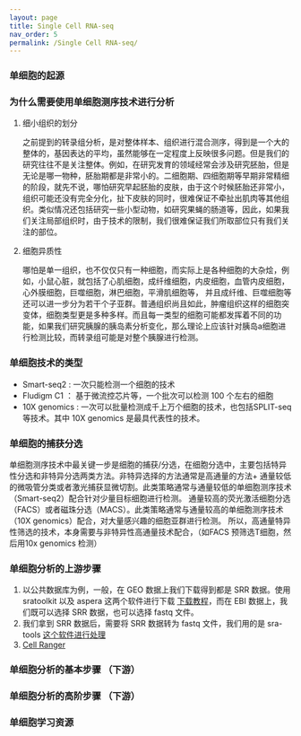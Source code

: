 ```yaml
---
layout: page
title: Single Cell RNA-seq
nav_order: 5
permalink: /Single Cell RNA-seq/
---
```

### 单细胞的起源
### 为什么需要使用单细胞测序技术进行分析

1. 细小组织的划分

    之前提到的转录组分析，是对整体样本、组织进行混合测序，得到是一个大的整体的，基因表达的平均，虽然能够在一定程度上反映很多问题。但是我们的研究往往不是关注整体。例如，在研究发育的领域经常会涉及研究胚胎，但是无论是哪一物种，胚胎期都是非常小的。二细胞期、四细胞期等早期非常精细的阶段，就先不说，哪怕研究早起胚胎的皮肤，由于这个时候胚胎还非常小，组织可能还没有完全分化，扯下皮肤的同时，很难保证不牵扯出肌肉等其他组织。类似情况还包括研究一些小型动物，如研究果蝇的肠道等，因此，如果我们关注局部组织时，由于技术的限制，我们很难保证我们所取部位只有我们关注的部位。
    
2. 细胞异质性

    哪怕是单一组织，也不仅仅只有一种细胞，而实际上是各种细胞的大杂烩，例如，小鼠心脏，就包括了心肌细胞，成纤维细胞，内皮细胞，血管内皮细胞，心外膜细胞，巨噬细胞，淋巴细胞，平滑肌细胞等， 并且成纤维、巨噬细胞等还可以进一步分为若干个子亚群。普通组织尚且如此，肿瘤组织这样的细胞突变体，细胞类型更是多种多样。而且每一类型的细胞可能都发挥着不同的功能，如果我们研究胰腺的胰岛素分析变化，那么理论上应该针对胰岛a细胞进行检测比较，而转录组可能是对整个胰腺进行检测。
    
### 单细胞技术的类型

- Smart-seq2 : 一次只能检测一个细胞的技术
- Fludigm C1 ： 基于微流控芯片等，一个批次可以检测 100 个左右的细胞
- 10X genomics : 一次可以批量检测成千上万个细胞的技术，也包括SPLIT-seq等技术。其中 10X genomics 是最具代表性的技术。

### 单细胞的捕获分选

单细胞测序技术中最关键一步是细胞的捕获/分选，在细胞分选中，主要包括特异性分选和非特异分选两类方法。非特异选择的方法通常是高通量的方法+
通量较低的微吸管分类或者激光捕获显微切割。此类策略通常与通量较低的单细胞测序技术（Smart-seq2）配合针对少量目标细胞进行检测。
通量较高的荧光激活细胞分选（FACS）或者磁珠分选（MACS）。此类策略通常与通量较高的单细胞测序技术（10X genomics）配合，对大量感兴趣的细胞亚群进行检测。
所以，高通量特异性筛选的技术，本身需要与非特异性高通量技术配合，（如FACS 预筛选T细胞，然后用10x genomics 检测）

### 单细胞分析的上游步骤

1. 以公共数据库为例，一般，在 GEO 数据上我们下载得到都是 SRR 数据。使用 sratoolkit 以及 aspera 这两个软件进行下载 [下载教程](https://mp.weixin.qq.com/s?__biz=MzI1Njk4ODE0MQ==&mid=2247484146&idx=1&sn=16e09b82d048eed1ff6100b22970abd5&scene=21#wechat_redirect)，而在 EBI 数据上，我们既可以选择 SRR 数据，也可以选择 fastq 文件。
2. 我们拿到 SRR 数据后，需要将 SRR 数据转为 fastq 文件，我们用的是 sra-tools [这个软件进行处理](https://mp.weixin.qq.com/s?__biz=MzI1Njk4ODE0MQ==&mid=2247484179&idx=1&sn=fe84f5243a6021fe6afea128e3ac273a&scene=21#wechat_redirect)
3. [Cell Ranger](https://mp.weixin.qq.com/s?__biz=MzI1Njk4ODE0MQ==&mid=2247484355&idx=1&sn=7860fe0c46073a55d2d3700822c3103b&scene=21#wechat_redirect)

### 单细胞分析的基本步骤 （下游）
### 单细胞分析的高阶步骤 （下游）
### 单细胞学习资源
